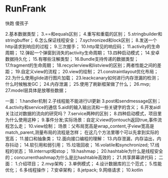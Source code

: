 # RunFrank
快跑 傻孩子

2.基本数据类型；
3.==和equals区别；
4.重写和重载的区别；
5.stringbuilder和stringbuffer；
6.怎么保证线程安全；
7.sychronized和lock区别；
8.发送一个http请求到响应的过程；
9.三次握手；
10.http常见的响应码；
11.activity的生命周期；
12.弹起一个弹窗到消失的activity生命周期；
13.四种启动模式；
14.安卓数据持久化；
15.有哪些注解类型；
16.Bundle支持传递的数据类型；
17.fragment的生命周期；
18.recyclerview和listview的区别；两者性能之间的差距；
19.自定义view的流程；
20.view的绘制；
21.constraintlayout优化布局；
22.为什么使用glide进行图片加载；
23.leackcanary如何进行内存泄漏的检测；什么时候触发GC；
24.内存泄漏；
25.使用了刷新框架做了什么；
26.mvp;
27.model层具体是放哪些数据；




一面：
1.handler机制
2.子线程能不能进行UI更新
3.post和sendmessage区别；
4.activity和service的通信
5.aidl的输入输出流和一些关键字的含义；
6.开发aidl关注过对数据的流向的研究吗？
7.service两种的区别；
8.四种启动模式，项目里为什么使用这种；
9.事件分发;实际场景：自定义view的ontouch返回true,事件流程怎么走；
10.view绘制；
场景：父布局宽高是wrap_content,子view宽高是match_parent,测量布局的流程是怎样；
在这几个方法里哪个可以先拿到实际的宽高；
11.接口和抽象类；
12.面向接口编程的理解：
13.内存泄漏，内存溢出，内存抖动；
14.软引用和弱引用；
15.垃圾回收；
16.volatile和synchronized;
17.线程的状态；
18.interrupt和stop；
19.hashmap；
20.hashtable为什么是线程安全的；concurrenthashmap为什么是比hashtable高效的；
21.共享屏幕讲代码；
二面：
1.介绍项目；
2.mvp架构；
3.单例模式；
4.设计数据库的三个范式；
5.性能优化；
6.多线程操作；
7.安卓架构；
8.jetpack;
9.网络请求；
10.kotlin
